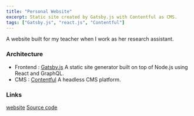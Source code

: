 ```yaml
---
title: "Personal Website"
excerpt: Static site created by Gatsby.js with Contentful as CMS.
tags: ["Gatsby.js", "react.js", "Contentful"]
---
```


A website built for my teacher when I work as her research assistant.

### Architecture

-   Frontend : [Gatsby.js](https://www.gatsbyjs.com/)
    A static site generator built on top of Node.js using React and GraphQL.
-   CMS : [Contentful](https://www.contentful.com/)
    A headless CMS platform.

### Links

[website](https://ljcheng.tw/)
[Source code](https://github.com/chuang861012/jessica)
